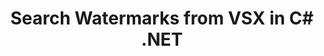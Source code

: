 ---
############################# Static ############################
layout: "autogen"
draft: false
path: "watermark/net/search/vsx/"
otherformats: PDF WORD EXCEL IMAGE VISIO DOC DOT DOCX DOCM DOTX DOTM RTF TXT XLSX XLSM XLTM XLT XLTX XLS XLSB XLAM SXC PPTX PPTM PPSX PPSM POTM POT POTX PPT PPS ODT BMP GIF JPEG JP2 PNG TIFF WEBP VSD VDX VSDX VSTX VSSX VSDM VSSM VSTM VTX VDW VSS VST

############################# Head ############################
head_title: "Search Watermarks from VSX in C#, ASP.NET, VB.NET"
head_description: ".NET library to search watermarks from VSX document using smart search features within C#, ASP.NET, VB.NET & .NET Core applications using GroupDocs.Watermark APIs for .NET."

############################# Header ############################
title: "Search Watermarks from VSX in C# .NET"
description: "Use smart search to find all possible watermarks from VSX file from within C#, ASP.NET, VB.NET & .NET Core applications. Define search criteria based on text, regular expressions (RegEx), images, hyperlinks, characters and different search objects to find watermarks from the whole or specific pages of the source document."

############################# SubMenu ############################
submenu:
    enable: true

############################# About ############################
about:
    enable: true
    title: "GroupDocs.Watermark for .NET API"
    content: |
        GroupDocs.Watermark for .NET is a complete watermarks management solution for .NET applications. Developers can quickly perform watermarks manipulation operations like; add, edit, search and delete different types of watermarks from within documents of all popular file formats. It supports working with text and image watermarks in a variety of documents including PDF, Microsoft Word, Excel, PowerPoint, Visio, Email and image formats.
        
        GroupDocs.Watermark APIs are well supported on all major operating systems and platforms including .NET Framework, .NET Standard, .NET Core, Mono and Xamarin.

############################# Steps ############################
steps:
    enable: true
    title_left: "Search Watermarks from VSX in .NET"
    content_left: |
        [GroupDocs.Watermark](https://products.groupdocs.com/watermark/net/) makes it easy for .NET developers to intelligently search watermarks from within their applications by implementing a few easy steps.

        *   Instantiate **Watermarker** with input VSX document.
        *   Initialize **PossibleWatermarkCollection** to perform watermark search.
        *   Defined search criteria to find possible watermarks.
        
    title_right: "System Requirements"
    content_right: |
        Before executing the code example below, please make sure that you have the following prerequisites installled on your system.

        *   Operating Systems: Microsoft Windows, Linux, MacOS
        *   Development Environments: Visual Studio, Xamarin, MonoDevelop
        *   Frameworks: .NET Framework, .NET Standard, .NET Core, Mono
        *   Download the latest version of GroupDocs.Watermark for .NET from [Nuget](https://www.nuget.org/packages/GroupDocs.Watermark)
        
    code: |
        ```cs
        // search possible watermarks in VSX document using C#, ASP.NET, VB.NET & .NET Core.
        // Instantiate Watermarker with input VSX document
        using (Watermarker watermarker = new Watermarker(input.vsx))
          {
            // Initialize PossibleWatermarkCollection to start watermark search
            PossibleWatermarkCollection possibleWatermarks = watermarker.Search();
            foreach (PossibleWatermark possibleWatermark in possibleWatermarks)
            {
                if (possibleWatermark.ImageData != null)
                {
                    Console.WriteLine(possibleWatermark.ImageData.Length);
                }

                // Defined search criteria to find possible watermarks
                Console.WriteLine(possibleWatermark.Text);
                Console.WriteLine(possibleWatermark.X);
                Console.WriteLine(possibleWatermark.Y);
                Console.WriteLine(possibleWatermark.RotateAngle);
                Console.WriteLine(possibleWatermark.Width);
                Console.WriteLine(possibleWatermark.Height);
            }
          }
        ```        

demos:
    enable: true
        

about_formats:
    enable: true


more_formats:
    enable: true


back_to_top:
    enable: true
---